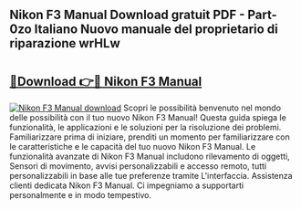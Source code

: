 ## Nikon F3 Manual Download gratuit PDF - Part-0zo Italiano Nuovo manuale del proprietario di riparazione wrHLw

# <h2><a href="http://dfa9tk.blite.top/?on=Nikon+F3+Manual">🔗Download 👉🔴 Nikon F3 Manual</a></h2>

[![Nikon F3 Manual download](https://i.imgur.com/lujVjoI.png)](http://dfa9tk.blite.top/?on=Nikon+F3+Manual)
Scopri le possibilità benvenuto nel mondo delle possibilità con il tuo nuovo Nikon F3 Manual! Questa guida spiega le funzionalità, le applicazioni e le soluzioni per la risoluzione dei problemi. Familiarizzare prima di iniziare, prenditi un momento per familiarizzare con le caratteristiche e le capacità del tuo nuovo Nikon F3 Manual. Le funzionalità avanzate di Nikon F3 Manual includono rilevamento di oggetti, Sensori di movimento, avvisi personalizzabili e accesso remoto, tutti personalizzabili in base alle tue preferenze tramite L'interfaccia. Assistenza clienti dedicata Nikon F3 Manual. Ci impegniamo a supportarti personalmente e in modo tempestivo.
